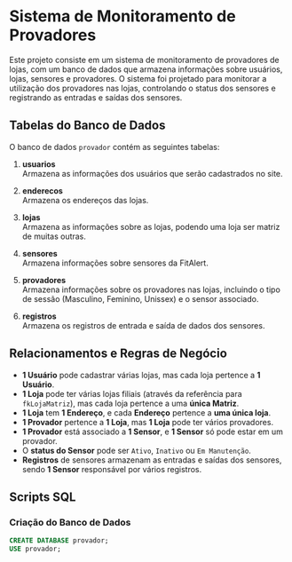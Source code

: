# Sistema de Monitoramento de Provadores

Este projeto consiste em um sistema de monitoramento de provadores de lojas, com um banco de dados que armazena informações sobre usuários, lojas, sensores e provadores. O sistema foi projetado para monitorar a utilização dos provadores nas lojas, controlando o status dos sensores e registrando as entradas e saídas dos sensores.

## Tabelas do Banco de Dados

O banco de dados `provador` contém as seguintes tabelas:

1. **usuarios**  
   Armazena as informações dos usuários que serão cadastrados no site.

2. **enderecos**  
   Armazena os endereços das lojas.

3. **lojas**  
   Armazena as informações sobre as lojas, podendo uma loja ser matriz de muitas outras.

4. **sensores**  
   Armazena informações sobre sensores da FitAlert.

5. **provadores**  
   Armazena informações sobre os provadores nas lojas, incluindo o tipo de sessão (Masculino, Feminino, Unissex) e o sensor associado.

6. **registros**  
   Armazena os registros de entrada e saída de dados dos sensores.

## Relacionamentos e Regras de Negócio

- **1 Usuário** pode cadastrar várias lojas, mas cada loja pertence a **1 Usuário**.
- **1 Loja** pode ter várias lojas filiais (através da referência para `fkLojaMatriz`), mas cada loja pertence a uma **única Matriz**.
- **1 Loja** tem **1 Endereço**, e cada **Endereço** pertence a **uma única loja**.
- **1 Provador** pertence a **1 Loja**, mas **1 Loja** pode ter vários provadores.
- **1 Provador** está associado a **1 Sensor**, e **1 Sensor** só pode estar em um provador.
- O **status do Sensor** pode ser `Ativo`, `Inativo` ou `Em Manutenção`.
- **Registros** de sensores armazenam as entradas e saídas dos sensores, sendo **1 Sensor** responsável por vários registros.

## Scripts SQL

### Criação do Banco de Dados

```sql
CREATE DATABASE provador;
USE provador;
